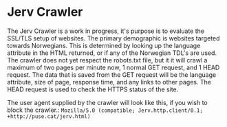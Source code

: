 
# Jerv Crawler

The Jerv Crawler is a work in progress, it's purpose is to evaluate the SSL/TLS setup of websites. The primary 
demographic is websites targeted towards Norwegians. This is determined by looking up the language attribute in the HTML
returned, or if any of the Norwegian TDL's are used. The crawler does not yet respect the robots.txt file, but it it 
will crawl a maximum of two pages per minute now, 1 normal GET request, and 1 HEAD request. The data that is saved from 
the GET request will be the language attribute, size of page, response time, and any links to other pages. The HEAD 
request is used to check the HTTPS status of the site.

The user agent supplied by the crawler will look like this, if you wish to block the crawler.: 
`Mozilla/5.0 (compatible; Jerv.http.client/0.1; +http://puse.cat/jerv.html)`
